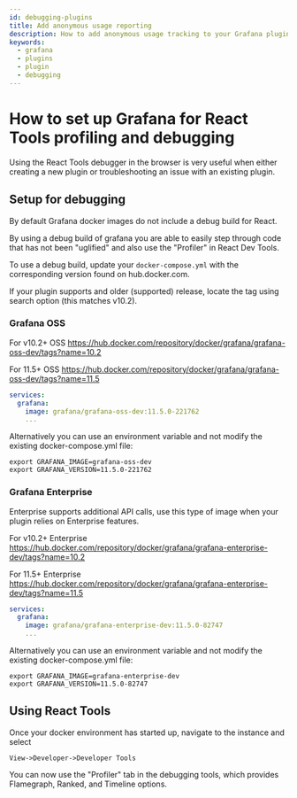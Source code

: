 ```yaml
---
id: debugging-plugins
title: Add anonymous usage reporting
description: How to add anonymous usage tracking to your Grafana plugin.
keywords:
  - grafana
  - plugins
  - plugin
  - debugging
---
```


# How to set up Grafana for React Tools profiling and debugging

Using the React Tools debugger in the browser is very useful when either creating a new plugin or troubleshooting an issue with an existing plugin.

## Setup for debugging

By default Grafana docker images do not include a debug build for React.

By using a debug build of grafana you are able to easily step through code that has not been "uglified" and also use the "Profiler" in React Dev Tools.

To use a debug build, update your `docker-compose.yml` with the corresponding version found on hub.docker.com.

If your plugin supports and older (supported) release, locate the tag using search option (this matches v10.2).

### Grafana OSS

For v10.2+ OSS
<https://hub.docker.com/repository/docker/grafana/grafana-oss-dev/tags?name=10.2>

For 11.5+ OSS
<https://hub.docker.com/repository/docker/grafana/grafana-oss-dev/tags?name=11.5>

```YAML
services:
  grafana:
    image: grafana/grafana-oss-dev:11.5.0-221762
    ...
```

Alternatively you can use an environment variable and not modify the existing docker-compose.yml file:

```SHELL
export GRAFANA_IMAGE=grafana-oss-dev
export GRAFANA_VERSION=11.5.0-221762
```

### Grafana Enterprise

Enterprise supports additional API calls, use this type of image when your plugin relies on Enterprise features.

For v10.2+ Enterprise
<https://hub.docker.com/repository/docker/grafana/grafana-enterprise-dev/tags?name=10.2>

For 11.5+ Enterprise
<https://hub.docker.com/repository/docker/grafana/grafana-enterprise-dev/tags?name=11.5>

```YAML
services:
  grafana:
    image: grafana/grafana-enterprise-dev:11.5.0-82747
    ...
```

Alternatively you can use an environment variable and not modify the existing docker-compose.yml file:

```SHELL
export GRAFANA_IMAGE=grafana-enterprise-dev
export GRAFANA_VERSION=11.5.0-82747
```

## Using React Tools

Once your docker environment has started up, navigate to the instance and select

`View->Developer->Developer Tools`

You can now use the "Profiler" tab in the debugging tools, which provides Flamegraph, Ranked, and Timeline options.
